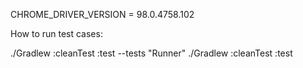 CHROME_DRIVER_VERSION = 98.0.4758.102

How to run test cases:

./Gradlew :cleanTest :test --tests "Runner"
./Gradlew :cleanTest :test